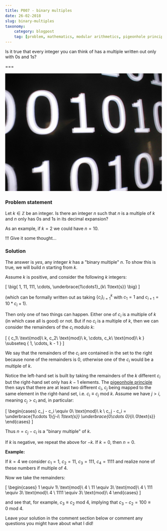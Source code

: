 ```yaml
---
title: P007 - binary multiples
date: 26-02-2018
slug: binary-multiples
taxonomy:
    category: blogpost
    tag: [problem, mathematics, modular arithmetics, pigeonhole principle]
---
```


Is it true that every integer you can think of has a multiple written out only with $0$s and $1$s?

===

![A screenshot of a black screen with some white 0s and 1s](binary_img.jpg)

### Problem statement

Let $k \in \mathbb{Z}$ be an integer. Is there an integer $n$ such that $n$ is a multiple of $k$ and $n$ only has $0$s and $1$s in its decimal expansion?

As an example, if $k = 2$ we could have $n = 10$.

!!! Give it some thought...

### Solution

The answer is _yes_, any integer $k$ has a "binary multiple" $n$. To show this is true, we will build $n$ starting from $k$.

Assume $k$ is positive, and consider the following $k$ integers:

\[
    \big\{ 1, 11, 111, \cdots, \underbrace{1\cdots1}_{k\ 1\text{s}} \big\}
\]

(which can be formally written out as taking $\{c_i\}_{i = 1}^k$ with $c_1 = 1$ and $c_{i+1} = 10*c_i + 1$).

Then only one of two things can happen. Either one of $c_i$ is a multiple of $k$ (in which case all is good) or not. But if no $c_i$ is a multiple of $k$, then we can consider the remainders of the $c_i$ modulo $k$:

\[
    \{ c_1\ \text{mod}\ k, c_2\ \text{mod}\ k, \cdots, c_k\ \text{mod}\ k \} \subseteq \{ 1, \cdots, k - 1 \}
\]

We say that the remainders of the $c_i$ are contained in the set to the right because none of the remainders is $0$, otherwise one of the $c_i$ would be a multiple of $k$.

Notice the left-hand set is built by taking the remainders of the $k$ different $c_i$ but the right-hand set only has $k - 1$ elements. The [pigeonhole principle][pigeonhole-principle-wiki] then says that there are at least two different $c_i$, $c_j$ being mapped to the same element in the right-hand set, i.e. $c_i \equiv c_j \ \text{mod}\ k$. Assume we have $j > i$, meaning $c_j > c_i$ and, in particular:

\[
    \begin{cases}
        c_j - c_i \equiv 0\ \text{mod}\ k \\
        c_j - c_i = \underbrace{1\cdots 1}_{j-i\ 1\text{s}} \underbrace{0\cdots 0}_{i\ 0\text{s}}
    \end{cases}
\]

Thus $n = c_j - c_i$ is a "binary multiple" of $k$.

If $k$ is negative, we repeat the above for $-k$. If $k = 0$, then $n = 0$.

**Example:**

If $k = 4$ we consider $c_1 = 1$, $c_2 = 11$, $c_3 = 111$, $c_4 = 1111$ and realize none of these numbers if multiple of $4$.

Now we take the remainders:

\[
    \begin{cases}
        1 \equiv 1\ \text{mod}\ 4 \\
        11 \equiv 3\ \text{mod}\ 4 \\
        111 \equiv 3\ \text{mod}\ 4 \\
        1111 \equiv 3\ \text{mod}\ 4
    \end{cases}
\]

and see that, for example, $c_3 \equiv c_2\ \text{mod}\ 4$, implying that $c_3 - c_2 = 100 \equiv 0\ \text{mod}\ 4$.

Leave your solution in the comment section below or comment any questions you might have about what I did!

[pigeonhole-principle-wiki]: https://en.wikipedia.org/wiki/Pigeonhole_principle
